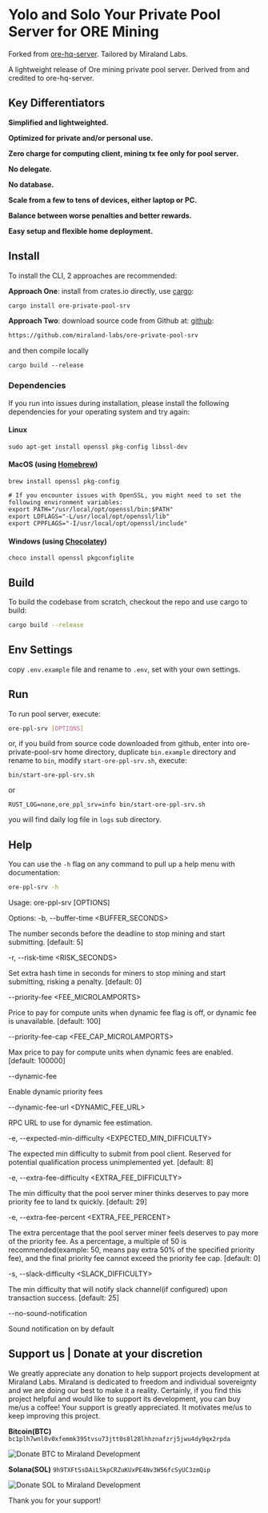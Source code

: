 # Yolo and Solo Your Private Pool Server for ORE Mining

Forked from [ore-hq-server](https://github.com/Kriptikz/ore-hq-server.git). Tailored by Miraland Labs.

A lightweight release of Ore mining private pool server. Derived from and credited to ore-hq-server.

## Key Differentiators

**Simplified and lightweighted.**

**Optimized for private and/or personal use.**

**Zero charge for computing client, mining tx fee only for pool server.**

**No delegate.**

**No database.**

**Scale from a few to tens of devices, either laptop or PC.**

**Balance between worse penalties and better rewards.**

**Easy setup and flexible home deployment.**

## Install

To install the CLI, 2 approaches are recommended:

**Approach One**: install from crates.io directly, use [cargo](https://doc.rust-lang.org/cargo/getting-started/installation.html):

```sh
cargo install ore-private-pool-srv
```

**Approach Two**: download source code from Github at: [github](https://github.com/miraland-labs/ore-private-pool-srv):

```sh
https://github.com/miraland-labs/ore-private-pool-srv
```

and then compile locally

`cargo build --release`

### Dependencies

If you run into issues during installation, please install the following dependencies for your operating system and try again:

#### Linux

```
sudo apt-get install openssl pkg-config libssl-dev
```

#### MacOS (using [Homebrew](https://brew.sh/))

```
brew install openssl pkg-config

# If you encounter issues with OpenSSL, you might need to set the following environment variables:
export PATH="/usr/local/opt/openssl/bin:$PATH"
export LDFLAGS="-L/usr/local/opt/openssl/lib"
export CPPFLAGS="-I/usr/local/opt/openssl/include"
```

#### Windows (using [Chocolatey](https://chocolatey.org/))

```
choco install openssl pkgconfiglite
```

## Build

To build the codebase from scratch, checkout the repo and use cargo to build:

```sh
cargo build --release
```

## Env Settings

copy `.env.example` file and rename to `.env`, set with your own settings.

## Run

To run pool server, execute:

```sh
ore-ppl-srv [OPTIONS]
```

or, if you build from source code downloaded from github, enter into ore-private-pool-srv home directory,
duplicate `bin.example` directory and rename to `bin`, modify `start-ore-ppl-srv.sh`, execute:

```
bin/start-ore-ppl-srv.sh
```

or

```
RUST_LOG=none,ore_ppl_srv=info bin/start-ore-ppl-srv.sh
```

you will find daily log file in `logs` sub directory.

## Help

You can use the `-h` flag on any command to pull up a help menu with documentation:

```sh
ore-ppl-srv -h
```

Usage: ore-ppl-srv [OPTIONS]

Options:
-b, --buffer-time <BUFFER_SECONDS>

The number seconds before the deadline to stop mining and start submitting. [default: 5]

-r, --risk-time <RISK_SECONDS>

Set extra hash time in seconds for miners to stop mining and start submitting, risking a penalty. [default: 0]

--priority-fee <FEE_MICROLAMPORTS>

Price to pay for compute units when dynamic fee flag is off, or dynamic fee is unavailable. [default: 100]

--priority-fee-cap <FEE_CAP_MICROLAMPORTS>

Max price to pay for compute units when dynamic fees are enabled. [default: 100000]

--dynamic-fee

Enable dynamic priority fees

--dynamic-fee-url <DYNAMIC_FEE_URL>

RPC URL to use for dynamic fee estimation.

-e, --expected-min-difficulty <EXPECTED_MIN_DIFFICULTY>

The expected min difficulty to submit from pool client. Reserved for potential qualification process unimplemented yet. [default: 8]

-e, --extra-fee-difficulty <EXTRA_FEE_DIFFICULTY>

The min difficulty that the pool server miner thinks deserves to pay more priority fee to land tx quickly. [default: 29]

-e, --extra-fee-percent <EXTRA_FEE_PERCENT>

The extra percentage that the pool server miner feels deserves to pay more of the priority fee. As a percentage, a multiple of 50 is recommended(example: 50, means pay extra 50% of the specified priority fee), and the final priority fee cannot exceed the priority fee cap. [default: 0]

-s, --slack-difficulty <SLACK_DIFFICULTY>

The min difficulty that will notify slack channel(if configured) upon transaction success. [default: 25]

--no-sound-notification

Sound notification on by default

## Support us | Donate at your discretion

We greatly appreciate any donation to help support projects development at Miraland Labs. Miraland is dedicated to freedom and individual sovereignty and we are doing our best to make it a reality.
Certainly, if you find this project helpful and would like to support its development, you can buy me/us a coffee!
Your support is greatly appreciated. It motivates me/us to keep improving this project.

**Bitcoin(BTC)**
`bc1plh7wnl0v0xfemmk395tvsu73jtt0s8l28lhhznafzrj5jwu4dy9qx2rpda`

![Donate BTC to Miraland Development](donations/donate-btc-qr-code.png)

**Solana(SOL)**
`9h9TXFtSsDAiL5kpCRZuKUxPE4Nv3W56fcSyUC3zmQip`

![Donate SOL to Miraland Development](donations/donate-sol-qr-code.png)

Thank you for your support!
